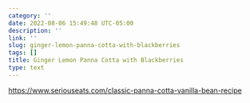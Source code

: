 ```yaml
---
category: ''
date: 2022-08-06 15:49:48 UTC-05:00
description: ''
link: ''
slug: ginger-lemon-panna-cotta-with-blackberries
tags: []
title: Ginger Lemon Panna Cotta with Blackberries
type: text
---
```


https://www.seriouseats.com/classic-panna-cotta-vanilla-bean-recipe
